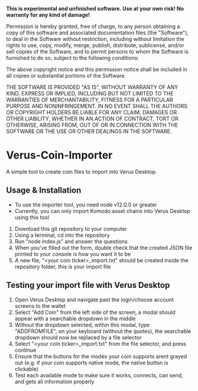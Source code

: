 **This is experimental and unfinished software. Use at your own risk! No warranty for any kind of damage!**

Permission is hereby granted, free of charge, to any person obtaining a copy of this software and associated documentation files (the "Software"), to deal in the Software without restriction, including without limitation the rights to use, copy, modify, merge, publish, distribute, sublicense, and/or sell copies of the Software, and to permit persons to whom the Software is furnished to do so, subject to the following conditions:

The above copyright notice and this permission notice shall be included in all copies or substantial portions of the Software.

THE SOFTWARE IS PROVIDED "AS IS", WITHOUT WARRANTY OF ANY KIND, EXPRESS OR IMPLIED, INCLUDING BUT NOT LIMITED TO THE WARRANTIES OF MERCHANTABILITY, FITNESS FOR A PARTICULAR PURPOSE AND NONINFRINGEMENT. IN NO EVENT SHALL THE AUTHORS OR COPYRIGHT HOLDERS BE LIABLE FOR ANY CLAIM, DAMAGES OR OTHER LIABILITY, WHETHER IN AN ACTION OF CONTRACT, TORT OR OTHERWISE, ARISING FROM, OUT OF OR IN CONNECTION WITH THE SOFTWARE OR THE USE OR OTHER DEALINGS IN THE SOFTWARE.

# Verus-Coin-Importer
A simple tool to create coin files to import into Verus Desktop.

## Usage & Installation
- To use the importer tool, you need node v12.0.0 or greater
- Currently, you can only import Komodo asset chains into Verus Desktop using this tool

1) Download this git repository to your computer
2) Using a terminal, cd into the repository
3) Run "node index.js" and answer the questions 
4) When you've filled out the form, double check that the created JSON file printed to your console is how you want it to be
5) A new file, "\<your coin ticker\>_import.txt" should be created inside the repository folder, this is your import file

## Testing your import file with Verus Desktop

1) Open Verus Desktop and navigate past the login/choose account screens to the wallet
2) Select "Add Coin" from the left side of the screen, a modal should appear with a searchable dropdown in the middle
3) Without the dropdown selected, within this modal, type "ADDFROMFILE", on your keyboard (without the quotes), the searchable dropdown should now be replaced by a file selector
4) Select "\<your coin ticker\>_import.txt" from the file selector, and press continue
5) Ensure that the buttons for the modes your coin supports arent grayed out (e.g. if your coin supports native mode, the native button is clickable)
6) Test each available mode to make sure it works, connects, can send, and gets all information properly
